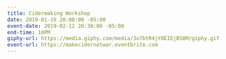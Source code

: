 ```yaml
---
title: Cidermaking Workshop
date: 2019-01-16 20:00:00 -05:00
event-date: 2019-02-12 20:30:00 -05:00
end-time: 10PM
giphy-url: https://media.giphy.com/media/3o7btR4jYOEIEjBS8M/giphy.gif
event-url: https://makecidernotwar.eventbrite.com
---
```


